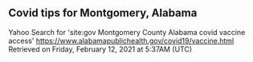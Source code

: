 ## Covid tips for Montgomery, Alabama

Yahoo Search for 'site:gov Montgomery County Alabama covid vaccine access'
https://www.alabamapublichealth.gov/covid19/vaccine.html
Retrieved on Friday, February 12, 2021 at 5:37AM (UTC)